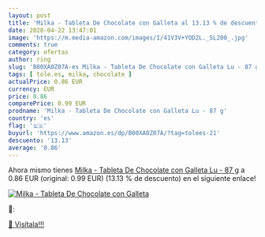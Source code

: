 ```yaml
---
layout: post
title: 'Milka - Tableta De Chocolate con Galleta al 13.13 % de descuento'
date: 2020-04-22 13:47:01
image: 'https://m.media-amazon.com/images/I/41V3V+YOD2L._SL200_.jpg'
comments: true
category: ofertas
author: ring
slug: 'B00XA0Z07A-es Milka - Tableta De Chocolate con Galleta Lu - 87 g'
tags: [ tole.es, milka, chocolate ]
actualPrice: 0.86 EUR
currency: EUR
price: 0.86
comparePrice: 0.99 EUR
prodname: 'Milka - Tableta De Chocolate con Galleta Lu - 87 g'
country: 'es'
flag: '🇪🇸'
buyurl: 'https://www.amazon.es/dp/B00XA0Z07A/?tag=tolees-21'
descuento: '13.13'
average: '0.86'
---
```


Ahora mismo tienes [Milka - Tableta De Chocolate con Galleta Lu - 87 g](https://www.amazon.es/dp/B00XA0Z07A/?tag=tolees-21) a 0.86 EUR (original: 0.99 EUR) (13.13 %  de descuento) en el siguiente enlace!

[![Milka - Tableta De Chocolate con Galleta](https://m.media-amazon.com/images/I/41V3V+YOD2L._SL200_.jpg)](https://www.amazon.es/dp/B00XA0Z07A/?tag=tolees-21)

🔎:


[🛒 Visítala!!!](https://www.amazon.es/dp/B00XA0Z07A/?tag=tolees-21)
